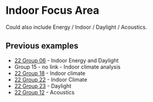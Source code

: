
# Indoor Focus Area

Could also include Energy / Indoor / Daylight / Acoustics.


## Previous examples

* [22 Group 06](https://github.com/gabrielamiti/BIM) - Indoor Energy and Daylight
* Group 15 - no link - Indoor climate analysis
* [22 Group 18](https://github.com/RikkeKHansen/Markdown-file) - Indoor climate
* [22 Group 22](https://github.com/s183578/41934-Advanced-BIM-Group-22) - Indoor Climate
* [22 Group 23](https://github.com/Enzuesta/41934-Advanced-BIM-Group23) - Daylight
* [22 Group 12](https://github.com/Jubelicool/A1-OpenBimGroup12) - Acoustics
